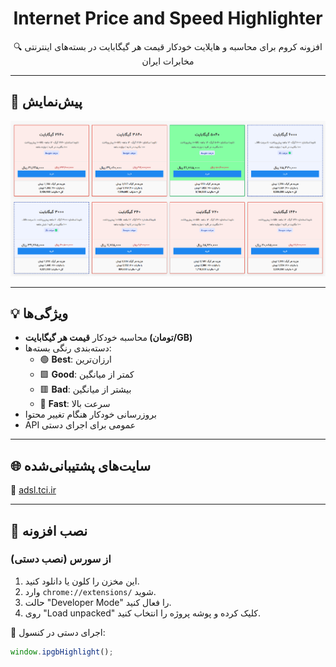<h1 align="center">Internet Price and Speed Highlighter</h1>

<p align="center">🔍 افزونه کروم برای محاسبه و هایلایت خودکار قیمت هر گیگابایت در بسته‌های اینترنتی مخابرات ایران</p>

---

## 📸 پیش‌نمایش

<p align="center">
  <img src="image.png" alt="Preview of the Extension" width="600"/>
</p>

---

## 💡 ویژگی‌ها
- محاسبه خودکار **قیمت هر گیگابایت (تومان/GB)**
- دسته‌بندی رنگی بسته‌ها:
  - 🟢 **Best**: ارزان‌ترین
  - 🟩 **Good**: کمتر از میانگین
  - 🟥 **Bad**: بیشتر از میانگین
  - 🔵 **Fast**: سرعت بالا
- بروزرسانی خودکار هنگام تغییر محتوا
- API عمومی برای اجرای دستی

---

## 🌐 سایت‌های پشتیبانی‌شده
🔗 [adsl.tci.ir](https://adsl.tci.ir)

---

## 🚀 نصب افزونه

### از سورس (نصب دستی)
1. این مخزن را کلون یا دانلود کنید.
2. وارد `chrome://extensions/` شوید.
3. حالت "Developer Mode" را فعال کنید.
4. روی "Load unpacked" کلیک کرده و پوشه پروژه را انتخاب کنید.

📎 اجرای دستی در کنسول:
```js
window.ipgbHighlight();
